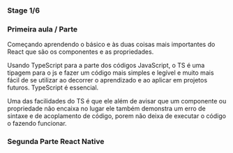 ### Stage 1/6 

### Primeira aula / Parte

Começando aprendendo o básico e às duas coisas mais importantes do React que são os componentes e as propriedades.

Usando TypeScript para a parte dos códigos JavaScript, o TS é uma tipagem para o js e fazer um código mais simples e legível e muito mais fácil de se utilizar ao decorrer o aprendizado e ao aplicar em projetos futuros. TypeScript é essencial.

Uma das facilidades do TS é que ele além de avisar que um componente ou propriedade não encaixa no lugar ele também demonstra um erro de sintaxe e de acoplamento de código, porem não deixa de executar o código o fazendo funcionar.


### Segunda Parte React Native